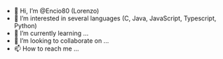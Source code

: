 - 👋 Hi, I’m @Encio80 (Lorenzo)
- 👀 I’m interested in several languages (C, Java, JavaScript, Typescript, Python)
- 🌱 I’m currently learning ...
- 💞️ I’m looking to collaborate on ...
- 📫 How to reach me ...

<!---
Encio80/Encio80 is a ✨ special ✨ repository because its `README.md` (this file) appears on your GitHub profile.
You can click the Preview link to take a look at your changes.
--->
